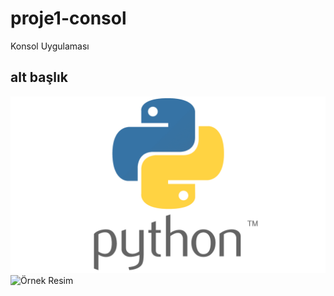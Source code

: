 # proje1-consol
Konsol Uygulaması
## alt başlık
<img src="image.png" alt="Örnek Resim"/>
<img src="image.jpg" style="width:200px;height: 200px" alt="Örnek Resim">
